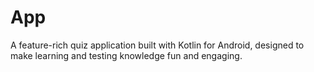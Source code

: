 # App
A feature-rich quiz application built with Kotlin for Android, designed to make learning and testing knowledge fun and engaging.
